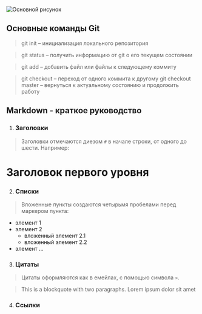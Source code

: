 ![Основной рисунок](https://toghr.com/wp-content/uploads/2021/11/1-november-2021.jpg)

## Основные команды Git

> git init – инициализация локального репозитория

> git status – получить информацию от git о его текущем состоянии

> git add – добавить файл или файлы к следующему коммиту

> git checkout – переход от одного коммита к другому
> git checkout master – вернуться к актуальному состоянию и продолжить работу


## Markdown - краткое руководство

1. ### Заголовки

> Заголовки отмечаются диезом `#` в начале строки, от одного до шести. Например:

# Заголовок первого уровня #

2. ### Списки

> Вложенные пункты создаются четырьмя пробелами перед маркером пункта:

* элемент 1
* элемент 2
    * вложенный элемент 2.1
    * вложенный элемент 2.2
* элемент ...

3. ### Цитаты

> Цитаты оформляются как в емейлах, с помощью символа `>`.

> This is a blockquote with two paragraphs. Lorem ipsum dolor sit amet

4. ### Ссылки

